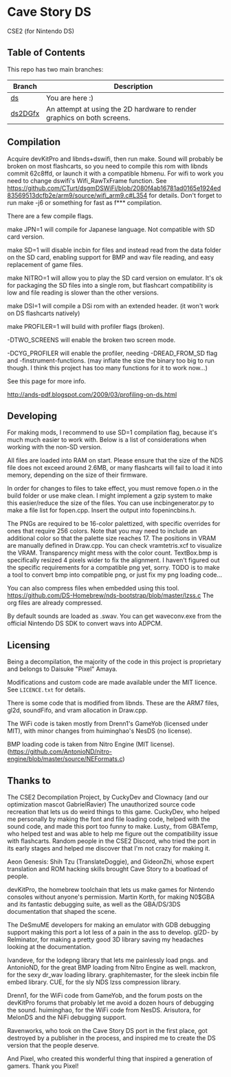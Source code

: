 # Cave Story DS
CSE2 (for Nintendo DS)

## Table of Contents

This repo has two main branches:

Branch | Description
--------|--------
[ds](https://www.github.com/tilderain/CaveStoryDS/tree/ds) | You are here :)
[ds2DGfx](https://www.github.com/tilderain/CaveStoryDS/tree/ds2DGfx) | An attempt at using the 2D hardware to render graphics on both screens.

## Compilation
Acquire devKitPro and libnds+dswifi, then run make. Sound will probably be broken on most flashcarts, so you need to compile this rom with libnds commit 62c8ffd, or launch it with a compatible hbmenu.
For wifi to work you need to change dswifi's Wifi_RawTxFrame function. See https://github.com/CTurt/dsgmDSWiFi/blob/2080f4ab16781ad0165e1924ed83569513dcfb2e/arm9/source/wifi_arm9.c#L354 for details.
Don't forget to run make -j6 or something for fast as f*** compilation.

There are a few compile flags. 

make JPN=1 will compile for Japanese language. Not compatible with SD card version.

make SD=1 will disable incbin for files and instead read from the data folder on the SD card, enabling support for BMP and wav file reading, and easy replacement of game files. 

make NITRO=1 will allow you to play the SD card version on emulator. It's ok for packaging the SD files into a single rom, but flashcart compatibility is low and file reading is slower than the other versions.

make DSI=1 will compile a DSi rom with an extended header. (it won't work on DS flashcarts natively)

make PROFILER=1 will build with profiler flags (broken).

-DTWO_SCREENS will enable the broken two screen mode.

-DCYG_PROFILER will enable the profiler, needing -DREAD_FROM_SD flag and -finstrument-functions. (may inflate the size the binary too big to run though. I think this project has too many functions for it to work now...)

See this page for more info. 
 
http://ands-pdf.blogspot.com/2009/03/profiling-on-ds.html

## Developing

For making mods, I recommend to use SD=1 compilation flag, because it's much much easier to work with.
Below is a list of considerations when working with the non-SD version.

All files are loaded into RAM on start. Please ensure that the size of the NDS file does not exceed around 2.6MB, or many flashcarts will fail to load it into memory, depending on the size of their firmware.

In order for changes to files to take effect, you must remove fopen.o in the build folder or use make clean.
I might implement a gzip system to make this easier/reduce the size of the files.
You can use incbingenerator.py to make a file list for fopen.cpp. Insert the output into fopenincbins.h.

The PNGs are required to be 16-color palettized, with specific overrides for ones that require 256 colors. Note that you may need to include an additional color so that the palette size reaches 17. The positions in VRAM are manually defined in Draw.cpp. You can check vramtetris.xcf to visualize the VRAM. Transparency might mess with the color count. TextBox.bmp is specifically resized 4 pixels wider to fix the alignment. I haven't figured out the specific requirements for a compatible png yet, sorry. TODO is to make a tool to convert bmp into compatible png, or just fix my png loading code...

You can also compress files when embedded using this tool. https://github.com/DS-Homebrew/nds-bootstrap/blob/master/lzss.c
The org files are already compressed.

By default sounds are loaded as .swav. You can get waveconv.exe from the official Nintendo DS SDK to convert wavs into ADPCM.


## Licensing

Being a decompilation, the majority of the code in this project is proprietary
and belongs to Daisuke "Pixel" Amaya.

Modifications and custom code are made available under the MIT licence. See
`LICENCE.txt` for details.

There is some code that is modified from libnds. These are the ARM7 files, gl2d, soundFifo, and vram allocation in Draw.cpp.

The WiFi code is taken mostly from Drenn1's GameYob (licensed under MIT), with minor changes from huiminghao's NesDS (no license).

BMP loading code is taken from Nitro Engine (MIT license). (https://github.com/AntonioND/nitro-engine/blob/master/source/NEFormats.c)

## Thanks to

The CSE2 Decompilation Project, by CuckyDev and Clownacy
	(and our optimization mascot GabrielRavier)
	The unauthorized source code recreation that lets us do weird things to this game.
CuckyDev, who helped me personally by making the font and file loading code, helped with the sound code,
	and made this port too funny to make.
Lusty_ from GBATemp, who helped test and was able to help me figure out the compatibility issue with flashcarts.
Random people in the CSE2 Discord, who tried the port in its early stages and helped me discover that I'm not crazy for making it.

Aeon Genesis: Shih Tzu (TranslateDoggie), and GideonZhi,
	whose expert translation and ROM hacking skills brought Cave Story to a boatload of people.

devKitPro, the homebrew toolchain that lets us make games for Nintendo consoles without anyone's permission.
Martin Korth, for making N0$GBA and its fantastic debugging suite, as well as the GBA/DS/3DS documentation that shaped the scene.

The DeSmuME developers for making an emulator with GDB debugging support making this port a lot less of a pain in the ass to develop.
gl2D- by Relminator, for making a pretty good 3D library saving my headaches looking at the documentation.

lvandeve, for the lodepng library that lets me painlessly load pngs.
and AntonioND, for the great BMP loading from Nitro Engine as well.
mackron, for the sexy dr_wav loading library.
graphitemaster, for the sleek incbin file embed library.
CUE, for the sly NDS lzss compression library.

Drenn1, for the WiFi code from GameYob, and the forum posts on the devKitPro forums that probably let me avoid
	a dozen hours of debugging the sound.
huiminghao, for the WiFi code from NesDS.
Arisutora, for MelonDS and the NiFi debugging support.

Ravenworks, who took on the Cave Story DS port in the first place, got destroyed by a publisher in the process, and inspired me 
	to create the DS version that the people deserve.

And Pixel, who created this wonderful thing that inspired a generation of gamers.
Thank you Pixel!

